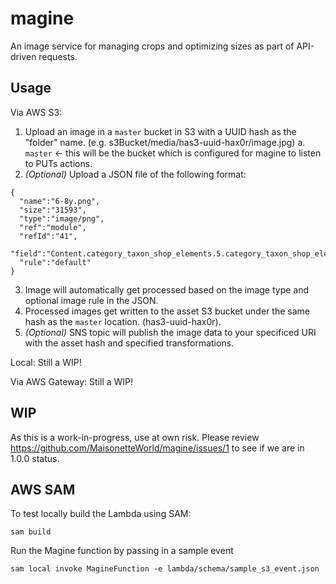 # magine
An image service for managing crops and optimizing sizes as part of API-driven requests.

## Usage
Via AWS S3:

1. Upload an image in a `master` bucket in S3 with a UUID hash as the "folder" name. (e.g. s3Bucket/media/has3-uuid-hax0r/image.jpg)
   a. `master` <- this will be the bucket which is configured for magine to listen to PUTs actions.
2. _(Optional)_ Upload a JSON file of the following format:
  ```
  {
    "name":"6-8y.png",
    "size":"31593",
    "type":"image/png",
    "ref":"module",
    "refId":"41",
    "field":"Content.category_taxon_shop_elements.5.category_taxon_shop_element_icon",
    "rule":"default"
  }
```
3. Image will automatically get processed based on the image type and optional image rule in the JSON.
4. Processed images get written to the asset S3 bucket under the same hash as the `master` location. (has3-uuid-hax0r).
5. _(Optional)_ SNS topic will publish the image data to your specificed URI with the asset hash and specified transformations.

Local: Still a WIP!

Via AWS Gateway: Still a WIP!

## WIP
As this is a work-in-progress, use at own risk. Please review https://github.com/MaisonetteWorld/magine/issues/1 to see if we are in 1.0.0 status.

## AWS SAM


To test locally build the Lambda using SAM:
```
sam build
```

Run the Magine function by passing in a sample event
```
sam local invoke MagineFunction -e lambda/schema/sample_s3_event.json
```
